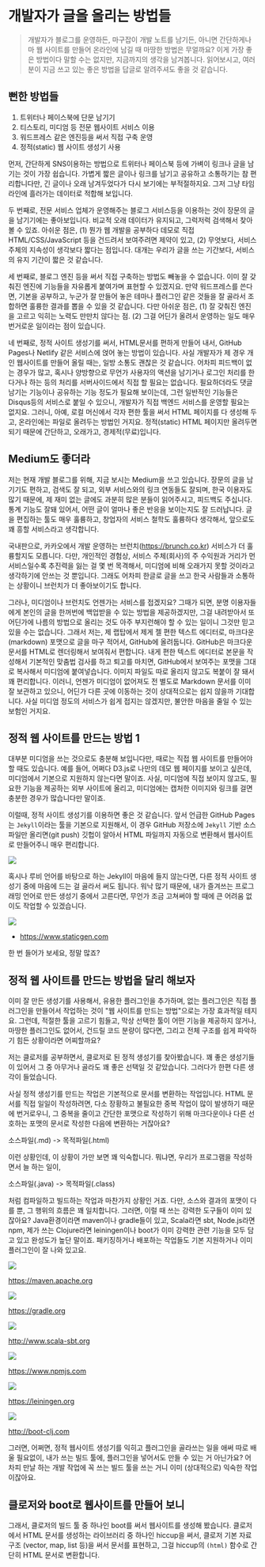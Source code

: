 # 개발자가 글을 올리는 방법들

> 개발자가 블로그를 운영하든, 마구잡이 개발 노트를 남기든, 아니면 간단하게나마 웹 사이트를 만들어 온라인에 남길 때 마땅한 방법은 무얼까요? 이게 가장 좋은 방법이다 말할 수는 없지만, 지금까지의 생각을 남겨봅니다. 읽어보시고, 여러분이 지금 쓰고 있는 좋은 방법을 답글로 알려주셔도 좋을 것 같습니다.

## 뻔한 방법들

1. 트위터나 페이스북에 단문 남기기
1. 티스토리, 미디엄 등 전문 웹사이트 서비스 이용
1. 워드프레스 같은 엔진등을 써서 직접 구축 운영
1. 정적(static) 웹 사이트 생성기 사용

먼저, 간단하게 SNS이용하는 방법으로 트위터나 페이스북 등에 가벼이 링크나 글을 남기는 것이 가장 쉽습니다. 가볍게 짧은 글이나 링크를 남기고 공유하고 소통하기는 참 편리합니다만, 긴 글이나 오래 남겨두었다가 다시 보기에는 부적절하지요. 그저 그냥 타임라인에 흘러가는 데이터로 적합해 보입니다.

두 번째로, 전문 서비스 업체가 운영해주는 블로그 서비스등을 이용하는 것이 장문의 글을 남기기에는 좋아보입니다. 비교적 오래 데이터가 유지되고, 그럭저럭 검색해서 찾아볼 수 있죠. 아쉬운 점은, (1) 뭔가 웹 개발을 공부하다 데모로 직접 HTML/CSS/JavaScript 등을 건드려서 보여주려면 제약이 있고, (2) 무엇보다, 서비스 주체의 지속성이 생각보다 짧다는 점입니다. 대개는 우리가 글을 쓰는 기간보다, 서비스의 유지 기간이 짧은 것 같습니다.

세 번째로, 블로그 엔진 등을 써서 직접 구축하는 방법도 빼놓을 수 없습니다. 이미 잘 갖춰진 엔진에 기능들을 자유롭게 붙여가며 표현할 수 있겠지요. 만약 워드프레스를 쓴다면, 기본을 공부하고, 누군가 잘 만들어 놓은 테마나 플러그인 같은 것들을 잘 골라서 조합하면 훌륭한 결과를 뽑을 수 있을 것 같습니다. 다만 아쉬운 점은, (1) 잘 갖춰진 엔진을 고르고 익히는 노력도 만만치 않다는 점. (2) 그걸 어딘가 올려서 운영하는 일도 매우 번거로운 일이라는 점이 있습니다.

네 번째로, 정적 사이트 생성기를 써서, HTML문서를 편하게 만들어 내서, GitHub Pages나 Netlify 같은 서비스에 얹어 놓는 방법이 있습니다. 사실 개발자가 제 경우 개인 웹사이트를 만들어 올릴 때는, 일방 소통도 괜찮은 것 같습니다. 어차피 피드백이 없는 경우가 많고, 혹시나 양방향으로 무언가 사용자의 액션을 남기거나 로그인 처리를 한다거나 하는 등의 처리를 서버사이드에서 직접 할 필요는 없습니다. 필요하더라도 댓글 남기는 기능이나 공유하는 기능 정도가 필요해 보이는데, 그런 일반적인 기능들은 Disqus등의 서비스로 붙일 수 있으니, 개발자가 직접 백엔드 서비스를 운영할 필요는 없지요. 그러니, 아예, 로컬 머신에서 각자 편한 툴을 써서 HTML 페이지를 다 생성해 두고, 온라인에는 파일로 올려두는 방법인 거지요. 정적(static) HTML 페이지만 올려두면 되기 때문에 간단하고, 오래가고, 경제적(무료)입니다.

## Medium도 좋더라

저는 현재 개발 블로그를 위해, 지금 보시는 Medium을 쓰고 있습니다. 장문의 글을 남기기도 편하고, 검색도 잘 되고, 외부 서비스와의 링크 연동들도 잘되며, 한국 이용자도 많기 때문에, 제 재미 없는 글에도 과분히 많은 분들이 읽어주시고, 피드백도 주십니다. 통계 기능도 잘돼 있어서, 어떤 글이 얼마나 좋은 반응을 보이는지도 잘 드러납니다.  글을  편집하는 툴도 매우 훌륭하고, 창업자의 서비스 철학도 훌륭하다 생각해서, 앞으로도 꽤 흥할 서비스라고 생각합니다.

국내판으로, 카카오에서 개발 운영하는 브런치(https://brunch.co.kr) 서비스가 더 훌륭할지도 모릅니다. 다만, 개인적인 경험상, 서비스 주체(회사)의 주 수익원과 거리가 먼 서비스일수록 추진력을 잃는 걸 몇 번 목격해서, 미디엄에 비해 오래가지 못할 것이라고 생각하기에 안쓰는 것 뿐입니다. 그래도 어차피 한글로 글을 쓰고 한국 사람들과 소통하는 상황이니 브런치가 더 좋아보이기도 합니다.

그러나, 미디엄이나 브런치도 언젠가는 서비스를 접겠지요? 그때가 되면, 분명 이용자들에게 본인의 글을 한꺼번에 백업받을 수 있는 방법을 제공하겠지만, 그걸 내려받아서 또 어딘가에 나름의 방법으로 올리는 것도 아주 부지런해야 할 수 있는 일이니 그것만 믿고 있을 수는 없습니다. 그래서 저는, 제 랩탑에서 제게 젤 편한 텍스트 에디터로, 마크다운(markdown) 포맷으로 글을 마구 적어서, GitHub에 올려둡니다. GitHub은 마크다운 문서를 HTML로 렌더링해서 보여줘서 편합니다. 내게 편한 텍스트 에디터로 본문을 작성해서 기본적인 맞춤법 검사를 하고 퇴고를 마치면, GitHub에서 보여주는 포맷을 그대로 복사해서 미디엄에 붙여넣습니다. 이미지 파일도 따로 올리지 않고도 복붙이 잘 돼서 꽤 편리합니다. 이러니, 언젠가 미디엄이 없어져도 전 별도로 Markdown 문서를 이미 잘 보관하고 있으니, 어딘가 다른 곳에 이동하는 것이 상대적으로는 쉽지 않을까 기대합니다. 사실 미디엄 정도의 서비스가 쉽게 접지는 않겠지만, 불안한 마음을 줄일 수 있는 보험인 거지요.

## 정적 웹 사이트를 만드는 방법 1

대부분 미디엄을 쓰는 것으로도 충분해 보입니다만, 때로는 직접 웹 사이트를 만들어야 할 때도 있습니다. 예를 들어, 어쩌다 D3.js로 나만의 데모 웹 페이지를 보이고 싶은데, 미디엄에서 기본으로 지원하지 않는다면 말이죠. 사실, 미디엄에 직접 보이지 않고도, 필요한 기능을 제공하는 외부 사이트에 올리고, 미디엄에는 캡처한 이미지와 링크를 걸면 충분한 경우가 많습니다만 말이죠.

이럴때, 정적 사이트 생성기를 이용하면 좋은 것 같습니다. 앞서 언급한 GitHub Pages는 `Jekyll`이라는 툴을 기본으로 지원해서, 이 경우 GitHub 저장소에 `Jekyll` 기반 소스파일만 올리면(git push) 깃헙이 알아서 HTML 파일까지 자동으로 변환해서 웹사이트로 만들어주니 매우 편리합니다.

![](creating-personal-site/jekyll.png)

혹시나 루비 언어를 바탕으로 하는 Jekyll이 마음에 들지 않는다면, 다른 정적 사이트 생성기 중에 마음에 드는 걸 골라서 써도 됩니다. 워낙 많기 때문에, 내가 즐겨쓰는 프로그래밍 언어로 만든 생성기 중에서 고른다면, 무언가 조금 고쳐써야 할 때에 큰 어려움 없이도 작업할 수 있겠습니다.

![](creating-personal-site/staticgen.png)
* <https://www.staticgen.com>

한 번 들어가 보세요, 정말 많죠?

## 정적 웹 사이트를 만드는 방법을 달리 해보자

이미 잘 만든 생성기를 사용해서, 유용한 플러그인을 추가하며, 없는 플러그인은 직접 플러그인을 만들어서 작업하는 것이 "웹 사이트를 만드는 방법"으로는 가장 효과적일 테지요. 그런데, 적절한 툴을 고르기 힘들고, 막상 선택한 툴이 어떤 기능을 제공하지 않거나, 마땅한 플러그인도 없어서, 건드릴 코드 분량이 많다면, 그리고 전체 구조를 쉽게 파악하기 힘든 상황이라면 어찌할까요?

저는 클로저를 공부하면서, 클로저로 된 정적 생성기를 찾아봤습니다. 꽤 좋은 생성기들이 있어서 그 중 아무거나 골라도 꽤 좋은 선택일 것 같았습니다. 그러다가 한편 다른 생각이 들었습니다.

사실 정적 생성기를 만드는 작업은 기본적으로 문서를 변환하는 작업입니다. HTML 문서를 직접 일일이 작성하려면, 다소 장황하고 불필요한 중복 작업이 많이 발생하기 때문에 번거로우니, 그 중복을 줄이고 간단한 포맷으로 작성하기 위해 마크다운이나 다른 선호하는 포맷의 문서로 작성한 다음에 변환하는 거잖아요?

소스파일(.md) -> 목적파일(.html)

이런 상황인데, 이 상황이 가만 보면 꽤 익숙합니다. 뭐냐면, 우리가 프로그램을 작성하면서 늘 하는 일이,

소스파일(.java) -> 목적파일(.class)

처럼 컴파일하고 빌드하는 작업과 마찬가지 상황인 거죠. 다만, 소스와 결과의 포맷이 다를 뿐, 그 행위의 흐름은 꽤 일치합니다. 그러면, 이럴 때 쓰는 강력한 도구들이 이미 있잖아요? Java환경이라면 maven이나 gradle들이 있고, Scala라면  sbt,  Node.js라면 npm, 제가 쓰는 Clojure라면 leiningen이나 boot가 이미 강력한 관련 기능을 모두 담고 있고 완성도가 높단 말이죠. 패키징하거나 배포하는 작업들도 기본 지원하거나 이미 플러그인이 잘 나와 있고요.

![](creating-personal-site/maven.png)

https://maven.apache.org

![](creating-personal-site/gradle.png)

https://gradle.org

![](creating-personal-site/sbt.png)

http://www.scala-sbt.org

![](creating-personal-site/npm.png)

https://www.npmjs.com

![](creating-personal-site/leiningen.png)

https://leiningen.org

![](creating-personal-site/boot.png)

http://boot-clj.com

그러면, 어쩌면, 정적 웹사이트 생성기를 익히고 플러그인을 골라쓰는 일을 애써 따로 배울 필요없이, 내가 쓰는 빌드 툴에, 플러그인을 넣어서도 만들 수 있는 거 아닌가요? 어차피 만날 하는 개발 작업에 꼭 쓰는 빌드 툴을 쓰는 거니 이미 (상대적으로) 익숙한 작업이잖아요.

## 클로저와 boot로 웹사이트를 만들어 보니

그래서, 클로저의 빌드 툴 중 하나인 boot를 써서 웹사이트를 생성해 봤습니다. 클로저에서 HTML 문서를 생성하는 라이브러리 중 하나인 hiccup을 써서, 클로저 기본 자료구조 (vector, map, list 등)을 써서 문서를 표현하고, 그걸 hiccup의 `(html)` 함수로 간단히 HTML 문서로 변환합니다.
